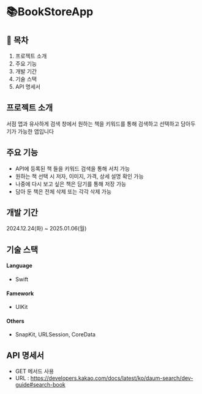 # 📚BookStoreApp

## 📖 목차
1. 프로젝트 소개
2. 주요 기능
3. 개발 기간
4. 기술 스택
5. API 명세서

## 프로젝트 소개
서점 앱과 유사하게 검색 창에서 원하는 책을 키워드를 통해 검색하고 선택하고 담아두기가 가능한 앱입니다

## 주요 기능
- API에 등록된 책 들을 키워드 검색을 통해 서치 가능
- 원하는 책 선택 시 저자, 이미지, 가격, 상세 설명 확인 가능
- 나중에 다시 보고 싶은 책은 담기를 통해 저장 가능
- 담아 둔 책은 전체 삭제 또는 각각 삭제 가능
  
## 개발 기간
2024.12.24(화) ~ 2025.01.06(월)

## 기술 스택
#### Language
- Swift

#### Famework
- UIKit

#### Others
- SnapKit, URLSession, CoreData

## API 명세서
- GET 메서드 사용
- URL : https://developers.kakao.com/docs/latest/ko/daum-search/dev-guide#search-book

